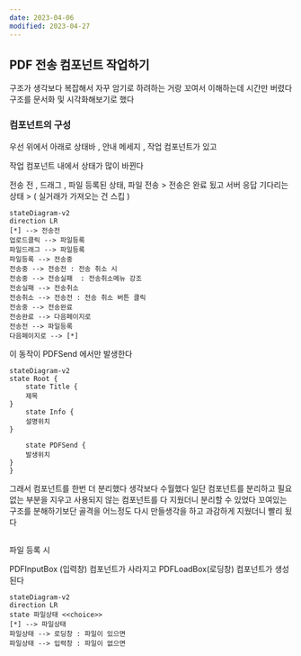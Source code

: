 ```yaml
---
date: 2023-04-06
modified: 2023-04-27
---
```


## PDF 전송 컴포넌트 작업하기

구조가 생각보다 복잡해서 자꾸 암기로 하려하는 거랑 꼬여서 이해하는데 시간만 버렸다
구조를 문서화 및 시각화해보기로 했다

### 컴포넌트의 구성

우선 위에서 아래로
상태바 , 안내 메세지 , 작업 컴포넌트가 있고

작업 컴포넌트 내에서 상태가 많이 바뀐다

전송 전 , 드래그 , 파일 등록된 상태, 파일 전송 > 전송은 완료 됬고 서버 응답 기다리는 상태 > ( 실거래가 가져오는 건 스킵 )

```mermaid
stateDiagram-v2
direction LR
[*] --> 전송전
업로드클릭 --> 파일등록
파일드래그 --> 파일등록
파일등록 --> 전송중
전송중 --> 전송전 : 전송 취소 시
전송중 --> 전송실패  : 전송취소메뉴 강조
전송실패 --> 전송취소
전송취소 --> 전송전 : 전송 취소 버튼 클릭
전송중 --> 전송완료
전송완료 --> 다음페이지로
전송전 --> 파일등록
다음페이지로 --> [*]
```

이 동작이 PDFSend 에서만 발생한다

```mermaid
stateDiagram-v2
state Root {
	state Title {
	제목
}
	state Info {
	설명위치
}

	state PDFSend {
	발생위치
}
}
```

그래서 컴포넌트를 한번 더 분리했다
생각보다 수월했다 일단 컴포넌트를 분리하고 필요 없는 부분을 지우고
사용되지 않는 컴포넌트를 다 지웠더니 분리할 수 있었다
꼬여있는 구조를 분해하기보단
골격을 어느정도 다시 만들생각을 하고 과감하게 지웠더니 빨리 됬다

##


파일 등록 시

PDFInputBox (입력창) 컴포넌트가 사라지고
PDFLoadBox(로딩창) 컴포넌트가 생성된다

```mermaid
stateDiagram-v2
direction LR
state 파일상태 <<choice>>
[*] --> 파일상태
파일상태 --> 로딩창 : 파일이 있으면
파일상태 --> 입력창 : 파일이 없으면

```
